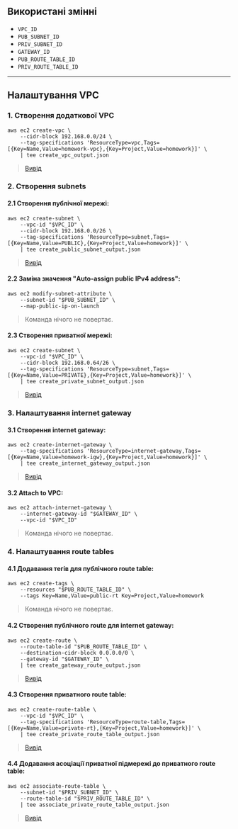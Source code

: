 ## Використані змінні

- `VPC_ID`
- `PUB_SUBNET_ID`
- `PRIV_SUBNET_ID`
- `GATEWAY_ID`
- `PUB_ROUTE_TABLE_ID`
- `PRIV_ROUTE_TABLE_ID`

---

## Налаштування VPC

### 1. Створення додаткової VPC

```
aws ec2 create-vpc \
    --cidr-block 192.168.0.0/24 \
    --tag-specifications 'ResourceType=vpc,Tags=[{Key=Name,Value=homework-vpc},{Key=Project,Value=homework}]' \
    | tee create_vpc_output.json
```

> [Вивід](create_vpc_output.json)

### 2. Створення subnets

#### 2.1 Створення публічної мережі:

```
aws ec2 create-subnet \
    --vpc-id "$VPC_ID" \
    --cidr-block 192.168.0.0/26 \
    --tag-specifications 'ResourceType=subnet,Tags=[{Key=Name,Value=PUBLIC},{Key=Project,Value=homework}]' \
    | tee create_public_subnet_output.json
```

> [Вивід](create_public_subnet_output.json)

#### 2.2 Заміна значення "Auto-assign public IPv4 address":

```
aws ec2 modify-subnet-attribute \
    --subnet-id "$PUB_SUBNET_ID" \
    --map-public-ip-on-launch
```

> Команда нічого не повертає.

#### 2.3 Створення приватної мережі:

```
aws ec2 create-subnet \
    --vpc-id "$VPC_ID" \
    --cidr-block 192.168.0.64/26 \
    --tag-specifications 'ResourceType=subnet,Tags=[{Key=Name,Value=PRIVATE},{Key=Project,Value=homework}]' \
    | tee create_private_subnet_output.json
```

> [Вивід](create_private_subnet_output.json)

### 3. Налаштування internet gateway

#### 3.1 Створення internet gateway:

```
aws ec2 create-internet-gateway \
    --tag-specifications 'ResourceType=internet-gateway,Tags=[{Key=Name,Value=homework-igw},{Key=Project,Value=homework}]' \
    | tee create_internet_gateway_output.json
```

> [Вивід](create_internet_gateway_output.json)

#### 3.2 Attach to VPC:

```
aws ec2 attach-internet-gateway \
    --internet-gateway-id "$GATEWAY_ID" \
    --vpc-id "$VPC_ID"
```

> Команда нічого не повертає.

### 4. Налаштування route tables

#### 4.1 Додавання тегів для публічного route table:

```
aws ec2 create-tags \
    --resources "$PUB_ROUTE_TABLE_ID" \
    --tags Key=Name,Value=public-rt Key=Project,Value=homework
```

> Команда нічого не повертає.

#### 4.2 Створення публічного route для internet gateway:

```
aws ec2 create-route \
    --route-table-id "$PUB_ROUTE_TABLE_ID" \
    --destination-cidr-block 0.0.0.0/0 \
    --gateway-id "$GATEWAY_ID" \
    | tee create_gateway_route_output.json
```

> [Вивід](create_gateway_route_output.json)

#### 4.3 Створення приватного route table:

```
aws ec2 create-route-table \
    --vpc-id "$VPC_ID" \
    --tag-specifications 'ResourceType=route-table,Tags=[{Key=Name,Value=private-rt},{Key=Project,Value=homework}]' \
    | tee create_private_route_table_output.json
```

> [Вивід](create_private_route_table_output.json)

#### 4.4 Додавання асоціації приватної підмережі до приватного route table:

```
aws ec2 associate-route-table \
    --subnet-id "$PRIV_SUBNET_ID" \
    --route-table-id "$PRIV_ROUTE_TABLE_ID" \
    | tee associate_private_route_table_output.json
```

> [Вивід](associate_private_route_table_output.json)
